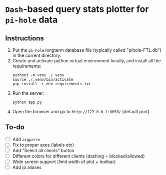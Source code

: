 # `Dash`-based query stats plotter for `pi-hole` data

## Instructions

1. Put the `pi-hole` longterm database file (typically called "pihole-FTL.db") in the current directory.
2. Create and activate python virtual environment locally, and install all the requirements:
    ```shell
    python3 -m venv ./.venv
    source ./.venv/bin/activate
    pip install -r dev-requirements.txt
    ```
3. Run the server:
    ```shell
    python app.py
    ```
4. Open the browser and go to `http://127.0.0.1:8050/` (default port).

## To-do

- [ ] Add `argparse`
- [ ] Fix to proper axes (labels etc)
- [ ] Add "Select all clients" button
- [ ] Different colors for different clients (dashing = blocked/allowed)
- [ ] Wide screen support (limit width of plot + toolbar)
- [ ] Add ip aliases
